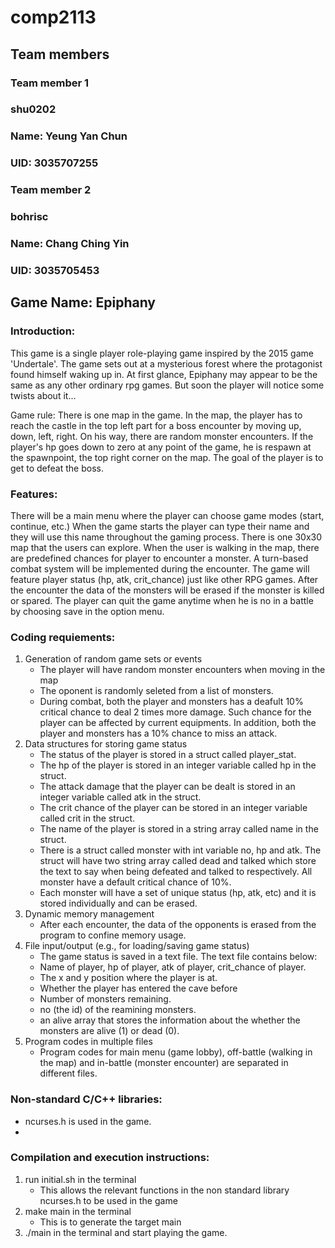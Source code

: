 # comp2113
## Team members
### Team member 1
### shu0202
### Name: Yeung Yan Chun
### UID: 3035707255
### Team member 2
### bohrisc
### Name: Chang Ching Yin
### UID: 3035705453
## Game Name: Epiphany
### Introduction:
This game is a single player role-playing game inspired by the 2015 game 'Undertale'. The game sets out at a mysterious forest where the protagonist found himself waking up in. At first glance, Epiphany may appear to be the same as any other ordinary rpg games. But soon the player will notice some twists about it...

Game rule: There is one map in the game. In the map, the player has to reach the castle in the top left part for a boss encounter by moving up, down, left, right. On his way, there are random monster encounters. If the player's hp goes down to zero at any point of the game, he is respawn at the spawnpoint, the top right corner on the map. The goal of the player is to get to defeat the boss.

### Features:
There will be a main menu where the player can choose game modes (start, continue, etc.) When the game starts the player can type their name and they will use this name throughout the gaming process. There is one 30x30 map that the users can explore. When the user is walking in the map, there are predefined chances for player to encounter a monster. A turn-based combat system will be implemented during the encounter. The game will feature player status (hp, atk, crit_chance) just like other RPG games. After the encounter the data of the monsters will be erased if the monster is killed or spared. The player can quit the game anytime when he is no in a battle by choosing save in the option menu. 

### Coding requiements:
1. Generation of random game sets or events
   - The player will have random monster encounters when moving in the map
   - The oponent is randomly seleted from a list of monsters.
   - During combat, both the player and monsters has a deafult 10% critical chance to deal 2 times more damage. Such chance for the player can be affected by current equipments. In addition, both the player and monsters has a 10% chance to miss an attack.
2. Data structures for storing game status
   - The status of the player is stored in a struct called player_stat.
   - The hp of the player is stored in an integer variable called hp in the struct.
   - The attack damage that the player can be dealt is stored in an integer variable called atk in the struct.
   - The crit chance of the player can be stored in an integer variable called crit in the struct.
   - The name of the player is stored in a string array called name in the struct.
   - There is a struct called monster with int variable no, hp and atk. The struct will have two string array called dead and talked which store the text to say when being defeated and talked to respectively. All monster have a default critical chance of 10%.
   - Each monster will have a set of unique status (hp, atk, etc) and it is stored individually and can be erased.
3. Dynamic memory management
   - After each encounter, the data of the opponents is erased from the program to confine memory usage.
4. File input/output (e.g., for loading/saving game status)
   - The game status is saved in a text file. The text file contains below:
   - Name of player, hp of player, atk of player, crit_chance of player.
   - The x and y position where the player is at. 
   - Whether the player has entered the cave before
   - Number of monsters remaining.
   - no (the id) of the reamining monsters. 
   - an alive array that stores the information about the whether the monsters are alive (1) or dead (0).
5. Program codes in multiple files
   - Program codes for main menu (game lobby), off-battle (walking in the map) and in-battle (monster encounter) 
     are separated in different files.

### Non-standard C/C++ libraries:
   - ncurses.h is used in the game.
   - 

### Compilation and execution instructions:
   1. run initial.sh in the terminal
      - This allows the relevant functions in the non standard library ncurses.h to be used in the game
   2. make main in the terminal
      - This is to generate the target main
   3. ./main in the terminal and start playing the game.
